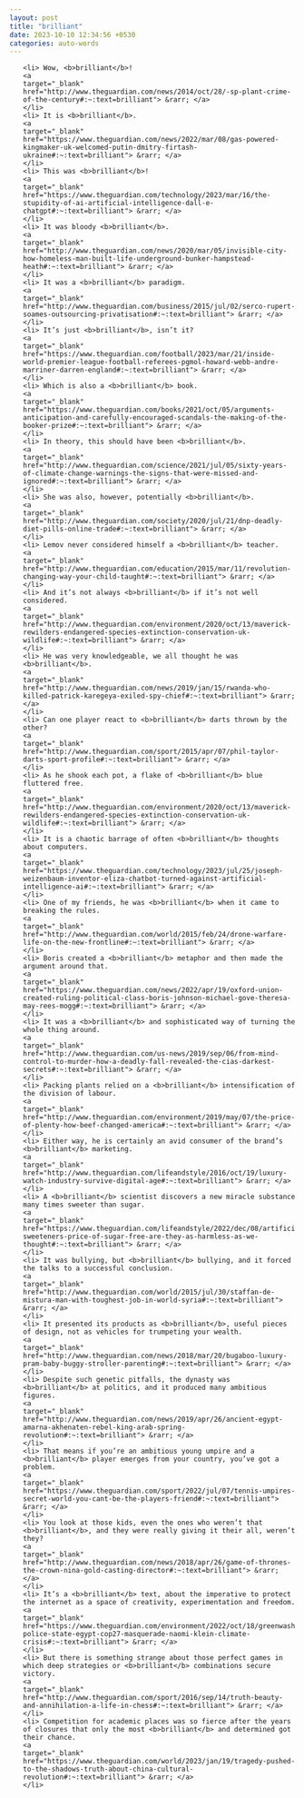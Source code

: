 ```yaml
---
layout: post
title: "brilliant"
date: 2023-10-10 12:34:56 +0530
categories: auto-words
---
```

<ol>

    <li> Wow, <b>brilliant</b>!
    <a 
    target="_blank" 
    href="http://www.theguardian.com/news/2014/oct/28/-sp-plant-crime-of-the-century#:~:text=brilliant"> &rarr; </a>
    </li>
    <li> It is <b>brilliant</b>.
    <a 
    target="_blank" 
    href="https://www.theguardian.com/news/2022/mar/08/gas-powered-kingmaker-uk-welcomed-putin-dmitry-firtash-ukraine#:~:text=brilliant"> &rarr; </a>
    </li>
    <li> This was <b>brilliant</b>!
    <a 
    target="_blank" 
    href="https://www.theguardian.com/technology/2023/mar/16/the-stupidity-of-ai-artificial-intelligence-dall-e-chatgpt#:~:text=brilliant"> &rarr; </a>
    </li>
    <li> It was bloody <b>brilliant</b>.
    <a 
    target="_blank" 
    href="http://www.theguardian.com/news/2020/mar/05/invisible-city-how-homeless-man-built-life-underground-bunker-hampstead-heath#:~:text=brilliant"> &rarr; </a>
    </li>
    <li> It was a <b>brilliant</b> paradigm.
    <a 
    target="_blank" 
    href="http://www.theguardian.com/business/2015/jul/02/serco-rupert-soames-outsourcing-privatisation#:~:text=brilliant"> &rarr; </a>
    </li>
    <li> It’s just <b>brilliant</b>, isn’t it?
    <a 
    target="_blank" 
    href="https://www.theguardian.com/football/2023/mar/21/inside-world-premier-league-football-referees-pgmol-howard-webb-andre-marriner-darren-england#:~:text=brilliant"> &rarr; </a>
    </li>
    <li> Which is also a <b>brilliant</b> book.
    <a 
    target="_blank" 
    href="https://www.theguardian.com/books/2021/oct/05/arguments-anticipation-and-carefully-encouraged-scandals-the-making-of-the-booker-prize#:~:text=brilliant"> &rarr; </a>
    </li>
    <li> In theory, this should have been <b>brilliant</b>.
    <a 
    target="_blank" 
    href="http://www.theguardian.com/science/2021/jul/05/sixty-years-of-climate-change-warnings-the-signs-that-were-missed-and-ignored#:~:text=brilliant"> &rarr; </a>
    </li>
    <li> She was also, however, potentially <b>brilliant</b>.
    <a 
    target="_blank" 
    href="http://www.theguardian.com/society/2020/jul/21/dnp-deadly-diet-pills-online-trade#:~:text=brilliant"> &rarr; </a>
    </li>
    <li> Lemov never considered himself a <b>brilliant</b> teacher.
    <a 
    target="_blank" 
    href="http://www.theguardian.com/education/2015/mar/11/revolution-changing-way-your-child-taught#:~:text=brilliant"> &rarr; </a>
    </li>
    <li> And it’s not always <b>brilliant</b> if it’s not well considered.
    <a 
    target="_blank" 
    href="http://www.theguardian.com/environment/2020/oct/13/maverick-rewilders-endangered-species-extinction-conservation-uk-wildlife#:~:text=brilliant"> &rarr; </a>
    </li>
    <li> He was very knowledgeable, we all thought he was <b>brilliant</b>.
    <a 
    target="_blank" 
    href="http://www.theguardian.com/news/2019/jan/15/rwanda-who-killed-patrick-karegeya-exiled-spy-chief#:~:text=brilliant"> &rarr; </a>
    </li>
    <li> Can one player react to <b>brilliant</b> darts thrown by the other?
    <a 
    target="_blank" 
    href="http://www.theguardian.com/sport/2015/apr/07/phil-taylor-darts-sport-profile#:~:text=brilliant"> &rarr; </a>
    </li>
    <li> As he shook each pot, a flake of <b>brilliant</b> blue fluttered free.
    <a 
    target="_blank" 
    href="http://www.theguardian.com/environment/2020/oct/13/maverick-rewilders-endangered-species-extinction-conservation-uk-wildlife#:~:text=brilliant"> &rarr; </a>
    </li>
    <li> It is a chaotic barrage of often <b>brilliant</b> thoughts about computers.
    <a 
    target="_blank" 
    href="https://www.theguardian.com/technology/2023/jul/25/joseph-weizenbaum-inventor-eliza-chatbot-turned-against-artificial-intelligence-ai#:~:text=brilliant"> &rarr; </a>
    </li>
    <li> One of my friends, he was <b>brilliant</b> when it came to breaking the rules.
    <a 
    target="_blank" 
    href="http://www.theguardian.com/world/2015/feb/24/drone-warfare-life-on-the-new-frontline#:~:text=brilliant"> &rarr; </a>
    </li>
    <li> Boris created a <b>brilliant</b> metaphor and then made the argument around that.
    <a 
    target="_blank" 
    href="https://www.theguardian.com/news/2022/apr/19/oxford-union-created-ruling-political-class-boris-johnson-michael-gove-theresa-may-rees-mogg#:~:text=brilliant"> &rarr; </a>
    </li>
    <li> It was a <b>brilliant</b> and sophisticated way of turning the whole thing around.
    <a 
    target="_blank" 
    href="http://www.theguardian.com/us-news/2019/sep/06/from-mind-control-to-murder-how-a-deadly-fall-revealed-the-cias-darkest-secrets#:~:text=brilliant"> &rarr; </a>
    </li>
    <li> Packing plants relied on a <b>brilliant</b> intensification of the division of labour.
    <a 
    target="_blank" 
    href="http://www.theguardian.com/environment/2019/may/07/the-price-of-plenty-how-beef-changed-america#:~:text=brilliant"> &rarr; </a>
    </li>
    <li> Either way, he is certainly an avid consumer of the brand’s <b>brilliant</b> marketing.
    <a 
    target="_blank" 
    href="http://www.theguardian.com/lifeandstyle/2016/oct/19/luxury-watch-industry-survive-digital-age#:~:text=brilliant"> &rarr; </a>
    </li>
    <li> A <b>brilliant</b> scientist discovers a new miracle substance many times sweeter than sugar.
    <a 
    target="_blank" 
    href="https://www.theguardian.com/lifeandstyle/2022/dec/08/artificial-sweeteners-price-of-sugar-free-are-they-as-harmless-as-we-thought#:~:text=brilliant"> &rarr; </a>
    </li>
    <li> It was bullying, but <b>brilliant</b> bullying, and it forced the talks to a successful conclusion.
    <a 
    target="_blank" 
    href="http://www.theguardian.com/world/2015/jul/30/staffan-de-mistura-man-with-toughest-job-in-world-syria#:~:text=brilliant"> &rarr; </a>
    </li>
    <li> It presented its products as <b>brilliant</b>, useful pieces of design, not as vehicles for trumpeting your wealth.
    <a 
    target="_blank" 
    href="http://www.theguardian.com/news/2018/mar/20/bugaboo-luxury-pram-baby-buggy-stroller-parenting#:~:text=brilliant"> &rarr; </a>
    </li>
    <li> Despite such genetic pitfalls, the dynasty was <b>brilliant</b> at politics, and it produced many ambitious figures.
    <a 
    target="_blank" 
    href="http://www.theguardian.com/news/2019/apr/26/ancient-egypt-amarna-akhenaten-rebel-king-arab-spring-revolution#:~:text=brilliant"> &rarr; </a>
    </li>
    <li> That means if you’re an ambitious young umpire and a <b>brilliant</b> player emerges from your country, you’ve got a problem.
    <a 
    target="_blank" 
    href="https://www.theguardian.com/sport/2022/jul/07/tennis-umpires-secret-world-you-cant-be-the-players-friend#:~:text=brilliant"> &rarr; </a>
    </li>
    <li> You look at those kids, even the ones who weren’t that <b>brilliant</b>, and they were really giving it their all, weren’t they?
    <a 
    target="_blank" 
    href="http://www.theguardian.com/news/2018/apr/26/game-of-thrones-the-crown-nina-gold-casting-director#:~:text=brilliant"> &rarr; </a>
    </li>
    <li> It’s a <b>brilliant</b> text, about the imperative to protect the internet as a space of creativity, experimentation and freedom.
    <a 
    target="_blank" 
    href="https://www.theguardian.com/environment/2022/oct/18/greenwashing-police-state-egypt-cop27-masquerade-naomi-klein-climate-crisis#:~:text=brilliant"> &rarr; </a>
    </li>
    <li> But there is something strange about those perfect games in which deep strategies or <b>brilliant</b> combinations secure victory.
    <a 
    target="_blank" 
    href="http://www.theguardian.com/sport/2016/sep/14/truth-beauty-and-annihilation-a-life-in-chess#:~:text=brilliant"> &rarr; </a>
    </li>
    <li> Competition for academic places was so fierce after the years of closures that only the most <b>brilliant</b> and determined got their chance.
    <a 
    target="_blank" 
    href="https://www.theguardian.com/world/2023/jan/19/tragedy-pushed-to-the-shadows-truth-about-china-cultural-revolution#:~:text=brilliant"> &rarr; </a>
    </li>
